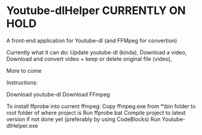 # Youtube-dlHelper CURRENTLY ON HOLD
A front-end application for Youtube-dl (and FFMpeg for convertion)

Currently what it can do:
 Update youtube-dl (kinda),
 Download a video,
 Download and convert video + keep or delete original file (video),

 More to come


Instructions:

Download youtube-dl
Download FFmpeg

To install ffprobe into current ffmpeg:
Copy ffmpeg.exe from *\bin folder to root folder of where project is
Run ffprobe.bat
Compile project to latest version if not done yet (preferably by using CodeBlocks)
Run Youtube-dlHelper.exe
